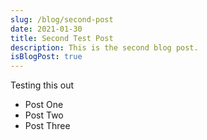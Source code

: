 ```yaml
---
slug: /blog/second-post
date: 2021-01-30
title: Second Test Post
description: This is the second blog post.
isBlogPost: true
---
```


Testing this out

 - Post One
 - Post Two
 - Post Three